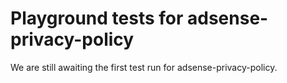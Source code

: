 # Playground tests for adsense-privacy-policy
We are still awaiting the first test run for adsense-privacy-policy.
